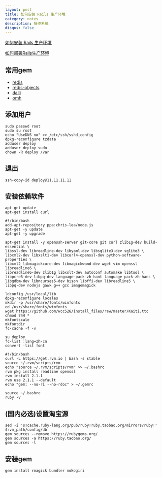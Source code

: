 ```yaml
---
layout: post
title: 如何安装 Rails 生产环境
category: notes
description: 操作系统
disqus: false
---
```


[如何安装 Rails 生产环境](https://github.com/ruby-china/ruby-china/wiki/%E5%A6%82%E4%BD%95%E5%AE%89%E8%A3%85-Rails-%E7%94%9F%E4%BA%A7%E7%8E%AF%E5%A2%83)

[如何部署Rails生产环境](https://github.com/ruby-china/ruby-china/wiki/%E5%A6%82%E4%BD%95%E9%83%A8%E7%BD%B2Rails%E7%94%9F%E4%BA%A7%E7%8E%AF%E5%A2%83)

## 常用gem
* [redis]()
* [redis-objects]()
* [dalli]()
* [omh](https://github.com/soveran/ohm)

## 添加用户

```
sudo passwd root
sudo su root
echo "UseDNS no" >> /etc/ssh/sshd_config
dpkg-reconfigure tzdata
adduser deploy
adduser deploy sudo
chown -R deploy /var
```

## 退出

```
ssh-copy-id deploy@11.11.11.11
```

## 安装依赖软件

```
apt-get update
apt-get install curl

#!/bin/bash
add-apt-repository ppa:chris-lea/node.js
apt-get -y update
apt-get -y upgrade

apt-get install -y openssh-server git-core git curl zlib1g-dev build-essential \
libssl-dev libreadline-dev libyaml-dev libsqlite3-dev sqlite3 \
libxml2-dev libxslt1-dev libcurl4-openssl-dev python-software-properties \
libxml2 libmagickcore-dev libmagickwand-dev wget vim openssl libreadline6 \
libreadline6-dev zlib1g libxslt-dev autoconf automake libtool \
libpcre3-dev libpq-dev language-pack-zh-hant language-pack-zh-hans \
libgdbm-dev libncurses5-dev bison libffi-dev libreadline5 \
libpq-dev nodejs gawk g++ gcc imagemagick

ldconfig /usr/local/lib
dpkg-reconfigure locales
mkdir -p /usr/share/fonts/winfonts
cd /usr/share/fonts/winfonts
wget https://github.com/wcc526/install_files/raw/master/Kaiti.ttc
chmod 744 *
mkfontscale
mkfontdir
fc-cache -f -v

su deploy
fc-list :lang=zh-cn
convert -list font

#!/bin/bash
curl -L https://get.rvm.io | bash -s stable
source ~/.rvm/scripts/rvm
echo "source ~/.rvm/scripts/rvm" >> ~/.bashrc
rvm pkg install readline openssl
rvm install 2.1.1
rvm use 2.1.1 --default
echo "gem: --no-ri --no-rdoc" > ~/.gemrc

source ~/.bashrc
ruby -v
```

## (国内必选)设置淘宝源

```
sed -i 's!cache.ruby-lang.org/pub/ruby!ruby.taobao.org/mirrors/ruby!' $rvm_path/config/db
gem sources --remove https://rubygems.org/
gem sources -a https://ruby.taobao.org/
gem sources -l
```

## 安装gem

```
gem install rmagick bundler nokogiri
```

## 




